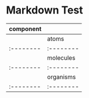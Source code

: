Markdown Test
=============
|component||
|:--------|:--------|
| |atoms|
|:--------|:--------|
| |molecules|
|:--------|:--------|
| |organisms|
|:--------|:--------|
